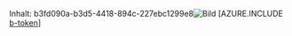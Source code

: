 Inhalt: b3fd090a-b3d5-4418-894c-227ebc1299e8![Bild](ddf83712-c508-4dac-bd9c-d0fbe4ac7f58.png)
[AZURE.INCLUDE [b-token](2fe98cb7-26a6-470a-9aea-cd22fc25b43b.md)]
